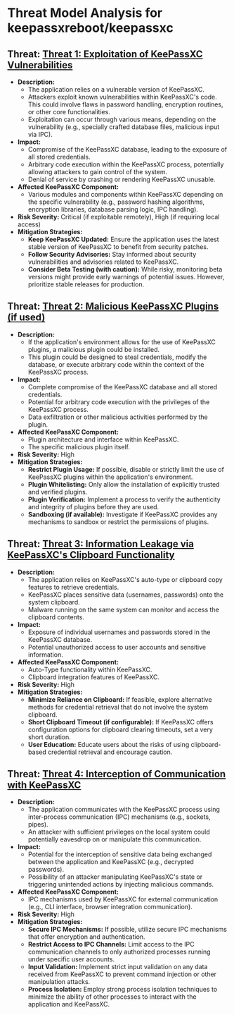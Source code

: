 # Threat Model Analysis for keepassxreboot/keepassxc

## Threat: [Threat 1: Exploitation of KeePassXC Vulnerabilities](./threats/threat_1_exploitation_of_keepassxc_vulnerabilities.md)

*   **Description:**
    *   The application relies on a vulnerable version of KeePassXC.
    *   Attackers exploit known vulnerabilities within KeePassXC's code. This could involve flaws in password handling, encryption routines, or other core functionalities.
    *   Exploitation can occur through various means, depending on the vulnerability (e.g., specially crafted database files, malicious input via IPC).
*   **Impact:**
    *   Compromise of the KeePassXC database, leading to the exposure of all stored credentials.
    *   Arbitrary code execution within the KeePassXC process, potentially allowing attackers to gain control of the system.
    *   Denial of service by crashing or rendering KeePassXC unusable.
*   **Affected KeePassXC Component:**
    *   Various modules and components within KeePassXC depending on the specific vulnerability (e.g., password hashing algorithms, encryption libraries, database parsing logic, IPC handling).
*   **Risk Severity:** Critical (if exploitable remotely), High (if requiring local access)
*   **Mitigation Strategies:**
    *   **Keep KeePassXC Updated:**  Ensure the application uses the latest stable version of KeePassXC to benefit from security patches.
    *   **Follow Security Advisories:**  Stay informed about security vulnerabilities and advisories related to KeePassXC.
    *   **Consider Beta Testing (with caution):**  While risky, monitoring beta versions might provide early warnings of potential issues. However, prioritize stable releases for production.

## Threat: [Threat 2: Malicious KeePassXC Plugins (if used)](./threats/threat_2_malicious_keepassxc_plugins__if_used_.md)

*   **Description:**
    *   If the application's environment allows for the use of KeePassXC plugins, a malicious plugin could be installed.
    *   This plugin could be designed to steal credentials, modify the database, or execute arbitrary code within the context of the KeePassXC process.
*   **Impact:**
    *   Complete compromise of the KeePassXC database and all stored credentials.
    *   Potential for arbitrary code execution with the privileges of the KeePassXC process.
    *   Data exfiltration or other malicious activities performed by the plugin.
*   **Affected KeePassXC Component:**
    *   Plugin architecture and interface within KeePassXC.
    *   The specific malicious plugin itself.
*   **Risk Severity:** High
*   **Mitigation Strategies:**
    *   **Restrict Plugin Usage:**  If possible, disable or strictly limit the use of KeePassXC plugins within the application's environment.
    *   **Plugin Whitelisting:**  Only allow the installation of explicitly trusted and verified plugins.
    *   **Plugin Verification:**  Implement a process to verify the authenticity and integrity of plugins before they are used.
    *   **Sandboxing (if available):**  Investigate if KeePassXC provides any mechanisms to sandbox or restrict the permissions of plugins.

## Threat: [Threat 3: Information Leakage via KeePassXC's Clipboard Functionality](./threats/threat_3_information_leakage_via_keepassxc's_clipboard_functionality.md)

*   **Description:**
    *   The application relies on KeePassXC's auto-type or clipboard copy features to retrieve credentials.
    *   KeePassXC places sensitive data (usernames, passwords) onto the system clipboard.
    *   Malware running on the same system can monitor and access the clipboard contents.
*   **Impact:**
    *   Exposure of individual usernames and passwords stored in the KeePassXC database.
    *   Potential unauthorized access to user accounts and sensitive information.
*   **Affected KeePassXC Component:**
    *   Auto-Type functionality within KeePassXC.
    *   Clipboard integration features of KeePassXC.
*   **Risk Severity:** High
*   **Mitigation Strategies:**
    *   **Minimize Reliance on Clipboard:** If feasible, explore alternative methods for credential retrieval that do not involve the system clipboard.
    *   **Short Clipboard Timeout (if configurable):** If KeePassXC offers configuration options for clipboard clearing timeouts, set a very short duration.
    *   **User Education:** Educate users about the risks of using clipboard-based credential retrieval and encourage caution.

## Threat: [Threat 4: Interception of Communication with KeePassXC](./threats/threat_4_interception_of_communication_with_keepassxc.md)

*   **Description:**
    *   The application communicates with the KeePassXC process using inter-process communication (IPC) mechanisms (e.g., sockets, pipes).
    *   An attacker with sufficient privileges on the local system could potentially eavesdrop on or manipulate this communication.
*   **Impact:**
    *   Potential for the interception of sensitive data being exchanged between the application and KeePassXC (e.g., decrypted passwords).
    *   Possibility of an attacker manipulating KeePassXC's state or triggering unintended actions by injecting malicious commands.
*   **Affected KeePassXC Component:**
    *   IPC mechanisms used by KeePassXC for external communication (e.g., CLI interface, browser integration communication).
*   **Risk Severity:** High
*   **Mitigation Strategies:**
    *   **Secure IPC Mechanisms:** If possible, utilize secure IPC mechanisms that offer encryption and authentication.
    *   **Restrict Access to IPC Channels:** Limit access to the IPC communication channels to only authorized processes running under specific user accounts.
    *   **Input Validation:** Implement strict input validation on any data received from KeePassXC to prevent command injection or other manipulation attacks.
    *   **Process Isolation:** Employ strong process isolation techniques to minimize the ability of other processes to interact with the application and KeePassXC.


